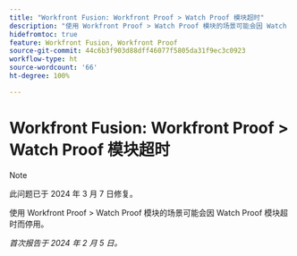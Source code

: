 ```yaml
---
title: "Workfront Fusion: Workfront Proof > Watch Proof 模块超时"
description: "使用 Workfront Proof > Watch Proof 模块的场景可能会因 Watch Proof 模块超时而停用。"
hidefromtoc: true
feature: Workfront Fusion, Workfront Proof
source-git-commit: 44c6b3f903d88dff46077f5805da31f9ec3c0923
workflow-type: ht
source-wordcount: '66'
ht-degree: 100%

---
```



# Workfront Fusion: Workfront Proof > Watch Proof 模块超时

>[!NOTE]
>
>此问题已于 2024 年 3 月 7 日修复。

使用 Workfront Proof > Watch Proof 模块的场景可能会因 Watch Proof 模块超时而停用。

_首次报告于 2024 年 2 月 5 日。_
